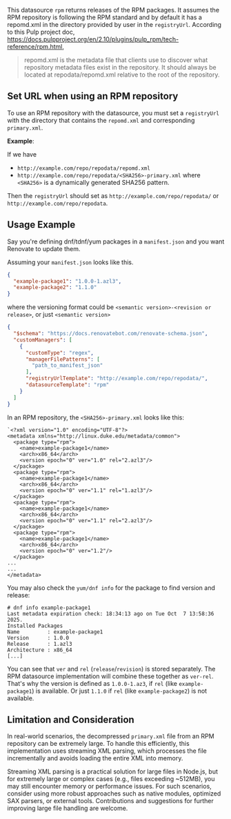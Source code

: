This datasource `rpm` returns releases of the RPM packages.
It assumes the RPM repository is following the RPM standard and by default it has a repomd.xml in the directory provided by user in the `registryUrl`.
According to this Pulp project doc, <https://docs.pulpproject.org/en/2.10/plugins/pulp_rpm/tech-reference/rpm.html>,

> repomd.xml is the metadata file that clients use to discover what repository metadata files exist in the repository.
> It should always be located at repodata/repomd.xml relative to the root of the repository.

## Set URL when using an RPM repository

To use an RPM repository with the datasource, you must set a `registryUrl` with the directory that contains the `repomd.xml` and corresponding `primary.xml`.

**Example**:

If we have

- `http://example.com/repo/repodata/repomd.xml`
- `http://example.com/repo/repodata/<SHA256>-primary.xml` where `<SHA256>` is a dynamically generated SHA256 pattern.

Then the `registryUrl` should set as `http://example.com/repo/repodata/` or `http://example.com/repo/repodata`.

## Usage Example

Say you're defining dnf/tdnf/yum packages in a `manifest.json` and you want Renovate to update them.

Assuming your `manifest.json` looks like this.

```manifest.json
{
  "example-package1": "1.0.0-1.azl3",
  "example-package2": "1.1.0"
}
```

where the versioning format could be `<semantic version>-<revision or release>`, or just `<semantic version>`

```renovate.json
{
  "$schema": "https://docs.renovatebot.com/renovate-schema.json",
  "customManagers": [
    {
      "customType": "regex",
      "managerFilePatterns": [
        "path_to_manifest_json"
      ],
      "registryUrlTemplate": "http://example.com/repo/repodata/",
      "datasourceTemplate": "rpm"
    }
  ]
}
```

In an RPM repository, the `<SHA256>-primary.xml` looks like this:

```
`<?xml version="1.0" encoding="UTF-8"?>
<metadata xmlns="http://linux.duke.edu/metadata/common">
  <package type="rpm">
    <name>example-package1</name>
    <arch>x86_64</arch>
    <version epoch="0" ver="1.0" rel="2.azl3"/>
  </package>
  <package type="rpm">
    <name>example-package1</name>
    <arch>x86_64</arch>
    <version epoch="0" ver="1.1" rel="1.azl3"/>
  </package>
  <package type="rpm">
    <name>example-package1</name>
    <arch>x86_64</arch>
    <version epoch="0" ver="1.1" rel="2.azl3"/>
  </package>
  <package type="rpm">
    <name>example-package1</name>
    <arch>x86_64</arch>
    <version epoch="0" ver="1.2"/>
  </package>
...
...
</metadata>
```

You may also check the `yum/dnf info` for the package to find version and release:

```
# dnf info example-package1
Last metadata expiration check: 18:34:13 ago on Tue Oct  7 13:58:36 2025.
Installed Packages
Name         : example-package1
Version      : 1.0.0
Release      : 1.azl3
Architecture : x86_64
[...]
```

You can see that `ver` and `rel` (`release`/`revision`) is stored separately.
The RPM datasource implementation will combine these together as `ver-rel`.
That's why the version is defined as `1.0.0-1.az3`, if `rel` (like `example-package1`) is available.
Or just `1.1.0` if `rel` (like `example-package2`) is not available.

## Limitation and Consideration

In real-world scenarios, the decompressed `primary.xml` file from an RPM repository can be extremely large.
To handle this efficiently, this implementation uses streaming XML parsing, which processes the file incrementally and avoids loading the entire XML into memory.

Streaming XML parsing is a practical solution for large files in Node.js, but for extremely large or complex cases (e.g., files exceeding ~512MB), you may still encounter memory or performance issues.
For such scenarios, consider using more robust approaches such as native modules, optimized SAX parsers, or external tools.
Contributions and suggestions for further improving large file handling are welcome.

